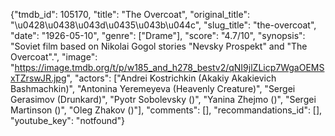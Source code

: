 {"tmdb_id": 105170, "title": "The Overcoat", "original_title": "\u0428\u0438\u043d\u0435\u043b\u044c", "slug_title": "the-overcoat", "date": "1926-05-10", "genre": ["Drame"], "score": "4.7/10", "synopsis": "Soviet film based on Nikolai Gogol stories \"Nevsky Prospekt\" and \"The Overcoat\".", "image": "https://image.tmdb.org/t/p/w185_and_h278_bestv2/qNI9jlZLicp7WgaOEMSxTZrswJR.jpg", "actors": ["Andrei Kostrichkin (Akakiy Akakievich Bashmachkin)", "Antonina Yeremeyeva (Heavenly Creature)", "Sergei Gerasimov (Drunkard)", "Pyotr Sobolevsky ()", "Yanina Zhejmo ()", "Sergei Martinson ()", "Oleg Zhakov ()"], "comments": [], "recommandations_id": [], "youtube_key": "notfound"}
